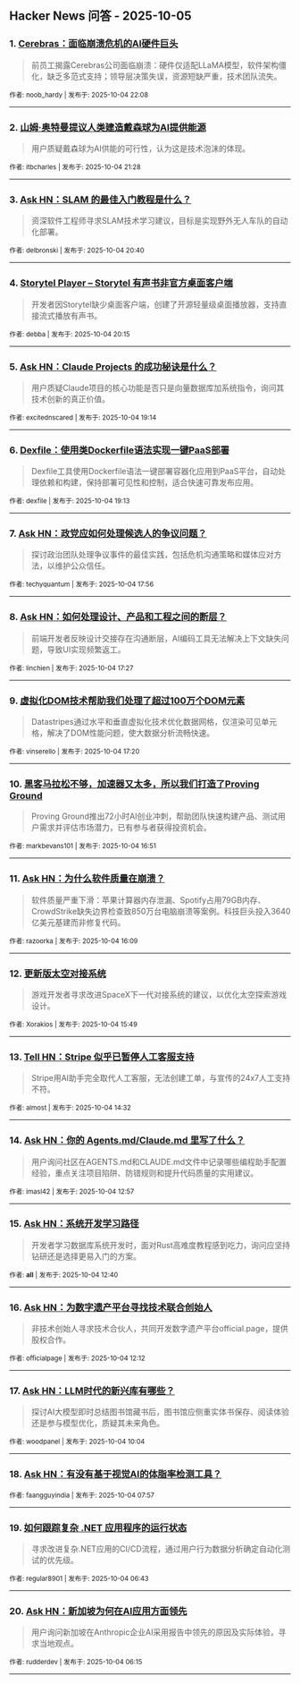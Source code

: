 ## Hacker News 问答 - 2025-10-05


### 1. [Cerebras：面临崩溃危机的AI硬件巨头](https://news.ycombinator.com/item?id=45477162)
> 前员工揭露Cerebras公司面临崩溃：硬件仅适配LLaMA模型，软件架构僵化，缺乏多范式支持；领导层决策失误，资源短缺严重，技术团队流失。

<sub>作者: noob_hardy | 发布于: 2025-10-04 22:08</sub>

---

### 2. [山姆·奥特曼提议人类建造戴森球为AI提供能源](https://news.ycombinator.com/item?id=45476871)
> 用户质疑戴森球为AI供能的可行性，认为这是技术泡沫的体现。

<sub>作者: itbcharles | 发布于: 2025-10-04 21:28</sub>

---

### 3. [Ask HN：SLAM 的最佳入门教程是什么？](https://news.ycombinator.com/item?id=45476510)
> 资深软件工程师寻求SLAM技术学习建议，目标是实现野外无人车队的自动化部署。

<sub>作者: delbronski | 发布于: 2025-10-04 20:40</sub>

---

### 4. [Storytel Player – Storytel 有声书非官方桌面客户端](https://news.ycombinator.com/item?id=45476334)
> 开发者因Storytel缺少桌面客户端，创建了开源轻量级桌面播放器，支持直接流式播放有声书。

<sub>作者: debba | 发布于: 2025-10-04 20:15</sub>

---

### 5. [Ask HN：Claude Projects 的成功秘诀是什么？](https://news.ycombinator.com/item?id=45475857)
> 用户质疑Claude项目的核心功能是否只是向量数据库加系统指令，询问其技术创新的真正价值。

<sub>作者: excitednscared | 发布于: 2025-10-04 19:14</sub>

---

### 6. [Dexfile：使用类Dockerfile语法实现一键PaaS部署](https://news.ycombinator.com/item?id=45475848)
> Dexfile工具使用Dockerfile语法一键部署容器化应用到PaaS平台，自动处理依赖和构建，保持部署可见性和控制，适合快速可靠发布应用。

<sub>作者: dexfile | 发布于: 2025-10-04 19:13</sub>

---

### 7. [Ask HN：政党应如何处理候选人的争议问题？](https://news.ycombinator.com/item?id=45475225)
> 探讨政治团队处理争议事件的最佳实践，包括危机沟通策略和媒体应对方法，以维护公众信任。

<sub>作者: techyquantum | 发布于: 2025-10-04 17:56</sub>

---

### 8. [Ask HN：如何处理设计、产品和工程之间的断层？](https://news.ycombinator.com/item?id=45475008)
> 前端开发者反映设计交接存在沟通断层，AI编码工具无法解决上下文缺失问题，导致UI实现频繁返工。

<sub>作者: linchien | 发布于: 2025-10-04 17:27</sub>

---

### 9. [虚拟化DOM技术帮助我们处理了超过100万个DOM元素](https://news.ycombinator.com/item?id=45474924)
> Datastripes通过水平和垂直虚拟化技术优化数据网格，仅渲染可见单元格，解决了DOM性能问题，使大数据分析流畅快速。

<sub>作者: vinserello | 发布于: 2025-10-04 17:20</sub>

---

### 10. [黑客马拉松不够，加速器又太多，所以我们打造了Proving Ground](https://news.ycombinator.com/item?id=45474676)
> Proving Ground推出72小时AI创业冲刺，帮助团队快速构建产品、测试用户需求并评估市场潜力，已有参与者获得投资机会。

<sub>作者: markbevans101 | 发布于: 2025-10-04 16:51</sub>

---

### 11. [Ask HN：为什么软件质量在崩溃？](https://news.ycombinator.com/item?id=45474346)
> 软件质量严重下滑：苹果计算器内存泄漏、Spotify占用79GB内存、CrowdStrike缺失边界检查致850万台电脑崩溃等案例。科技巨头投入3640亿美元基建而非修复代码。

<sub>作者: razoorka | 发布于: 2025-10-04 16:09</sub>

---

### 12. [更新版太空对接系统](https://news.ycombinator.com/item?id=45474186)
> 游戏开发者寻求改进SpaceX下一代对接系统的建议，以优化太空探索游戏设计。

<sub>作者: Xorakios | 发布于: 2025-10-04 15:49</sub>

---

### 13. [Tell HN：Stripe 似乎已暂停人工客服支持](https://news.ycombinator.com/item?id=45473585)
> Stripe用AI助手完全取代人工客服，无法创建工单，与宣传的24x7人工支持不符。

<sub>作者: almost | 发布于: 2025-10-04 14:32</sub>

---

### 14. [Ask HN：你的 Agents.md/Claude.md 里写了什么？](https://news.ycombinator.com/item?id=45472988)
> 用户询问社区在AGENTS.md和CLAUDE.md文件中记录哪些编程助手配置经验，重点关注项目陷阱、防错规则和提升代码质量的实用建议。

<sub>作者: imasl42 | 发布于: 2025-10-04 12:57</sub>

---

### 15. [Ask HN：系统开发学习路径](https://news.ycombinator.com/item?id=45472900)
> 开发者学习数据库系统开发时，面对Rust高难度教程感到吃力，询问应坚持钻研还是选择更易入门的方案。

<sub>作者: __all__ | 发布于: 2025-10-04 12:40</sub>

---

### 16. [Ask HN：为数字遗产平台寻找技术联合创始人](https://news.ycombinator.com/item?id=45472742)
> 非技术创始人寻求技术合伙人，共同开发数字遗产平台official.page，提供股权合作。

<sub>作者: officialpage | 发布于: 2025-10-04 12:12</sub>

---

### 17. [Ask HN：LLM时代的新兴库有哪些？](https://news.ycombinator.com/item?id=45472173)
> 探讨AI大模型即时总结图书馆藏书后，图书馆应侧重实体书保存、阅读体验还是参与模型优化，质疑其未来角色。

<sub>作者: woodpanel | 发布于: 2025-10-04 10:04</sub>

---

### 18. [Ask HN：有没有基于视觉AI的体脂率检测工具？](https://news.ycombinator.com/item?id=45471547)

<sub>作者: faangguyindia | 发布于: 2025-10-04 07:57</sub>

---

### 19. [如何跟踪复杂 .NET 应用程序的运行状态](https://news.ycombinator.com/item?id=45471090)
> 寻求改进复杂.NET应用的CI/CD流程，通过用户行为数据分析确定自动化测试的优先级。

<sub>作者: regular8901 | 发布于: 2025-10-04 06:43</sub>

---

### 20. [Ask HN：新加坡为何在AI应用方面领先](https://news.ycombinator.com/item?id=45470953)
> 用户询问新加坡在Anthropic企业AI采用报告中领先的原因及实际体验，寻求当地观点。

<sub>作者: rudderdev | 发布于: 2025-10-04 06:15</sub>

---
